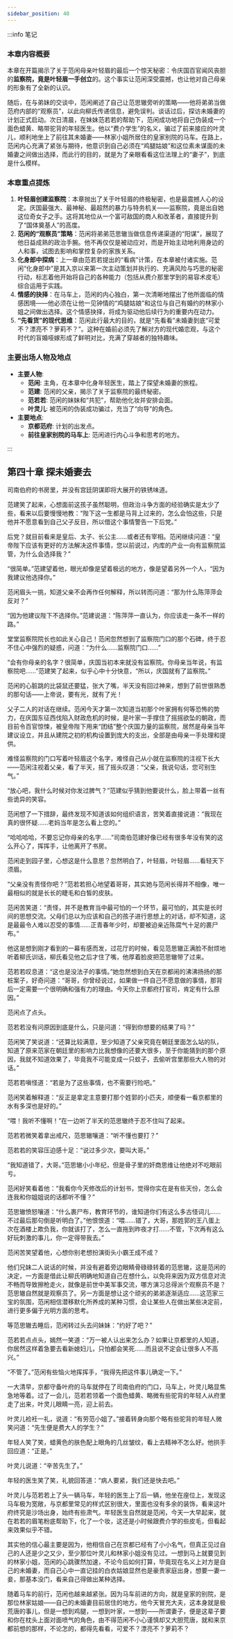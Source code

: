 ```yaml
---
sidebar_position: 40
---
```


:::info 笔记

### 本章内容概要

本章在开篇揭示了关于范闲母亲叶轻眉的最后一个惊天秘密：令庆国百官闻风丧胆的**监察院，竟是叶轻眉一手创立**的。这个事实让范闲深受震撼，也让他对自己母亲的形象有了全新的认识。

随后，在与弟妹的交谈中，范闲阐述了自己让范思辙旁听的策略——他将弟弟当做范府内部的“观察员”，以此向柳氏传递信息，避免误判。谈话过后，探访未婚妻的计划正式启动。次日清晨，在妹妹范若若的帮助下，范闲成功地将自己伪装成一个面色蜡黄、略带驼背的年轻医生。他以“费介学生”的名义，骗过了前来接应的叶灵儿，顺利地坐上了前往其未婚妻——林家小姐所居住的皇家别院的马车。在路上，范闲内心充满了紧张与期待，他意识到自己必须在“鸡腿姑娘”和这位素未谋面的未婚妻之间做出选择，而此行的目的，就是为了亲眼看看这位法理上的“妻子”，到底是什么模样。

### 本章重点提炼

1.  **叶轻眉创建监察院**：本章抛出了关于叶轻眉的终极秘密，也是最震撼人心的设定。庆国最强大、最神秘、最超然的暴力与特务机关——监察院，竟是出自她这位奇女子之手。这将其地位从一个富可敌国的商人和改革者，直接提升到了“国体奠基人”的高度。
2.  **范闲的“观察员”策略**：范闲将弟弟范思辙当做信息传递渠道的“阳谋”，展现了他日益成熟的政治手腕。他不再仅仅是被动应对，而是开始主动地利用身边的人和事，试图去影响和掌控复杂的家族关系。
3.  **化身郎中探病**：上一章由范若若提出的“看病”计策，在本章被付诸实施。范闲“化身郎中”是其入京以来第一次主动策划并执行的、充满风险与巧思的秘密行动，标志着他开始将自己的各种能力（包括从费介那里学到的易容术皮毛）综合运用于实践。
4.  **情感的抉择**：在马车上，范闲的内心独白，第一次清晰地摆出了他所面临的情感困境——他必须在让他一见钟情的“鸡腿姑娘”和这位与自己有婚约的林家小姐之间做出选择。这个情感抉择，将成为驱动他后续行为的重要内在动力。
5.  **“先看货”的现代思维**：范闲此行最大的目的，就是“先看看”未婚妻到底“可爱不？漂亮不？萝莉不？”。这种在婚前必须先了解对方的现代婚恋观，与这个时代的盲婚哑嫁形成了鲜明对比，充满了穿越者的独特趣味。

### 主要出场人物及地点

* **主要人物**:
    * **范闲**: 主角，在本章中化身年轻医生，踏上了探望未婚妻的旅程。
    * **范建**: 范闲的父亲，揭示了关于监察院的最终秘密。
    * **范若若**: 范闲的妹妹和“共犯”，帮助他化妆并安排会面。
    * **叶灵儿**: 被范闲的伪装成功骗过，充当了“向导”的角色。
* **主要地点**:
    * **京都范府**: 计划的出发点。
    * **前往皇家别院的马车上**: 范闲进行内心斗争和思考的地方。

:::

## 第四十章 **探未婚妻去**

司南伯府的书房里，并没有宫廷阴谋即将大展开的铁锈味道。

范建笑了起来，心想面前这孩子虽然聪明，但政治斗争方面的经验确实是太少了些，看来以后要慢慢地教：“陛下这一生都是马背上过来的，怎么会怕这些，只是他并不愿意看到自己父子反目，所以借这个事情警告一下后党。”

后党？就目前看来是皇后、太子、长公主……或者还有宰相。范闲继续问道：“皇帝陛下应该有更好的方法解决这件事情，您以前说过，内库的产业一向有监察院监管，为什么会选择我？”

“很简单。”范建望着他，眼光却像是望着极远的地方，像是望着另外一个人，“因为我建议他选择你。”

范闲眉头一挑，知道父亲不会再作任何解释，所以转而问道：“那为什么陈萍萍会反对？”

“因为他建议陛下不选择你。”范建说道：“陈萍萍一直认为，你应该走一条不一样的路。”

堂堂监察院院长也如此关心自己！范闲忽然想到了监察院门口的那个石碑，终于忍不住心中强烈的疑惑，问道：“为什么……监察院门口……”

“会有你母亲的名字？很简单，庆国当初本来就没有监察院。你母亲当年说，有监察院吧……”范建笑了起来，似乎心中十分快意，“所以，庆国就有了监察院。”

范闲的心脏跳的比袋鼠还要猛，张大了嘴，半天没有回过神来，想到了前世很熟悉的那句话——上帝说，要有光，就有了光！

父子二人的对话在继续。范闲今天才第一次知道当初那个叶家拥有何等恐怖的势力，在庆国东征西伐陷入财政危机的时候，是叶家一手撑住了摇摇欲坠的朝政，而目前令百官惊悚，被皇帝陛下用来“团结”整个庆国力量的监察院，居然是母亲当年建议设立，并且从建院之初的机构设置到庞大的支出，全部是由母亲一手处理和提供。

难怪监察院的门口写着叶轻眉这个名字，难怪自己从小就在监察院的注视下长大——范闲注视着父亲，看了半天，摇了摇头叹道：“父亲，我说句话，您可别生气。”

“放心吧，我什么时候对你发过脾气？”范建似乎猜到他要说什么，脸上带着一丝有些诡异的笑容。

范闲想了一下措辞，最终发现不知道该如何组织语言，苦笑着直接说道：“我现在真的很怀疑……老妈当年是怎么看上您的。”

“哈哈哈哈，不要忘记你母亲的名字……”司南伯范建好像已经有很多年没有笑的这么开心了，挥挥手，让他离开了书房。

范闲走到园子里，心想这是什么意思？忽然明白了，叶轻眉，叶轻眉……看轻天下须眉。

“父亲没有责怪你吧？”范若若担心地望着哥哥，其实她与范闲长得并不相像，唯一最相似的就是长长的睫毛和白皙的皮肤。

范闲苦笑道：“责怪，并不是教育当中最可怕的一个环节，最可怕的，其实是长时间的思想交流。父母们总以为应该和自己的孩子进行思想上的对话，却不知道，这是最最令人难以忍受的事情……正青春年少时，却要被迫亲近陈腐气十足的裹尸布。”

他这是想到刚才看到的一幕有感而发，过花厅的时候，看见范思辙正满脸不耐烦地听着柳氏训话，柳氏看见他之后才住了嘴，他厚着脸皮把范思辙带了过来。

范若若叹息道：“这也是没法子的事情。”她忽然想到白天在京都闹的沸沸扬扬的那桩案子，好奇问道：“哥哥，你曾经说过，如果做一件自己不愿意做的事情，那背后一定需要一个很明确和强有力的理由。今天你上京都府打官司，肯定有什么原因。”

范闲点了点头。

范若若没有问原因到底是什么，只是问道：“得到你想要的结果了吗？”

范闲笑了笑说道：“还算比较满意，至少知道了父亲究竟在朝廷里面怎么站的队，知道了原来范家在朝廷里的影响力比我想像的还要大很多，至于你能猜到的那个原因，我就不知道效果了，毕竟我不可能变成一只蚊子，去偷听宫里那些大人物的对话。”

范若若嗔怪道：“若是为了这些事情，也不需要行险吧。”

范闲笑着解释道：“反正是拿定主意要打那个姓郭的小匹夫，顺便看一看京都里的水有多深也是好的。”

“喂！我听不懂啊！”在一边听了半天的范思辙终于忍不住叫了起来。

范若若微笑着拿出戒尺，范思辙嚷道：“听不懂也要打？”

范若若的笑容压迫感十足：“说过多少次，要叫大哥。”

“我知道错了，大哥。”范思辙小小年纪，但是骨子里的奸商思维让他绝对不吃眼前亏。

范闲好笑看着他：“我看你今天修改后的计划书，觉得你实在是有些天份，怎么会连我和你姐姐说的话都听不懂？”

范思辙愤怒嚷道：“什么裹尸布，教育环节的，谁知道你们有这么多古怪词儿……不过最后那句倒是听明白了。”他恨恨道：“喂……错了，大哥，那姓郭的王八蛋上次在酒楼上欺负我，你就该打了，怎么一直拖到昨夜才打……不管，下次再有这么好玩刺激的事儿，你一定得带我去。”

范闲苦笑望着他，心想你别老想扮演街头小霸王成不成？

他们兄妹二人说话的时候，并没有避着旁边眼睛骨碌碌转着的范思辙，这是范闲的决定，一方面是借此让柳氏明确地知道自己在想什么，以免将来因为双方信息对流不畅而导致擦枪走火，就像是前世中美军事交流，哪方演习总得派个观察员不是？范思辙自然就是观察员了。另一方面是想让这个顽劣的弟弟逐渐适应……这范家三宝的氛围，范闲相信潜移默化所养成的某种习惯，会让某些人在做出某些决定前，进行更多偏于光明方面的思考。

等范思辙去睡后，范闲转过头去问妹妹：“约好了吧？”

范若若点点头，嫣然一笑道：“万一被人认出来怎么办？如果让京都里的人知道，你居然这样着急要去看新媳妇儿，只怕都会笑死……而且说不定会让很多人不高兴。”

“不管了。”范闲有些恼火地挥挥手，“我得先把这件事儿确定一下。”

一大清早，京都守备叶府的马车就停在了司南伯府的门口，马车上，叶灵儿略显焦急地等着。过了一会儿，范若若领着一个面色蜡黄、略微有些驼背的年轻人从府里走了出来，叶灵儿眼睛一亮，迎上前去。

叶灵儿裣衽一礼，说道：“有劳范小姐了。”接着转身向那个略有些驼背的年轻人微笑问道：“先生便是费大人的学生？”

年轻人笑了笑，蜡黄色的肤色配上眼角的几丝皱纹，看上去精神不怎么好。他拱手回应道：“正是。”

叶灵儿说道：“辛苦先生了。”

年轻的医生笑了笑，礼貌回答道：“病人要紧，我们还是快去吧。”

叶灵儿与范若若上了头一辆马车，年轻的医生上了后一辆，他坐在座位上，发现这马车极为宽敞，与京都里常见的样式区别很大，里面也没有多余的装饰，看来这叶府终究是沙场出身，始终有些肃气。年轻医生自然就是范闲，今天一大早起来，就在若若的眉笔粉底帮助下，化了一个妆，这还是小时候跟费介学的些皮毛，但看起来效果似乎不错。

其实他的信心最主要是因为，他相信自己在京都已经有了小小名气，但真正见过自己的人还是少之又少，至少那位叶灵儿和林家小姐没有见过。一想到马上就要见到的林家小姐，范闲的心跳骤然加速，不论今后如何打算，毕竟现在名义上对方是自己的未婚妻，而自己心中一直记挂的白衣姑娘显然也是豪贵家庭出身，想要一妻一妾，那基本没门，看来自己得做出某种选择。

随着马车的前行，范闲也越来越紧张。因为马车前进的方向，就是皇家的别院，是那位林家姑娘——自己的未婚妻目前居住的地方。他今天冒充大夫，这本身就是极荒唐的事儿，但是一想到鸡腿，一想到叶家，一想到——所谓妻子，便是这辈子要和你在枕头上面对面喷气的角色，由不得范闲不小心谨慎却又大胆荒唐，就和来京都前想的那样，不论怎的，都得先看看，可爱不？漂亮不？萝莉不？

